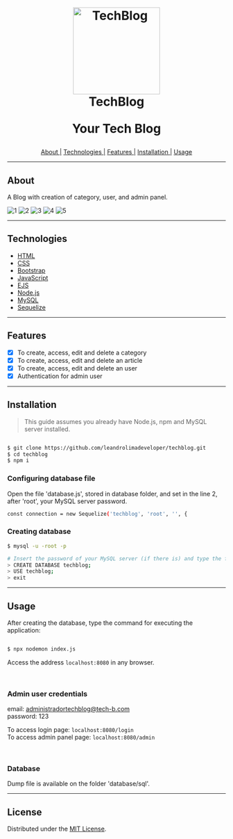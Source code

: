 <h1 align="center">
    <img alt="TechBlog" width="200px" height="200px" src="https://user-images.githubusercontent.com/76854209/147364208-ce183385-0356-4b44-a81a-ddd739b1e949.png" />
    <br>
    TechBlog
    <p align="center">Your Tech Blog</p>

</h1>

<p align="center">
    <a href="#about">About |</a>
    <a href="#technologies">Technologies |</a>
    <a href="#features">Features |</a>
    <a href="#installation">Installation |</a>
    <a href="#usage">Usage</a>
</p>

<hr>

## About
<p>A Blog with creation of category, user, and admin panel.</p>

![1](https://user-images.githubusercontent.com/76854209/147368662-cf7d6822-19b3-417d-80d5-198a0b854b97.png)
![2](https://user-images.githubusercontent.com/76854209/147368663-798a5fad-2be8-49cb-8a91-8bb8b26e934c.png)
![3](https://user-images.githubusercontent.com/76854209/147368665-2bfab29b-d0b6-4ea1-a318-d719f3141fd4.png)
![4](https://user-images.githubusercontent.com/76854209/147368666-6f621a69-7c47-4112-b61a-36d6015578a7.png)
![5](https://user-images.githubusercontent.com/76854209/147368667-e4e4d608-51bd-47cb-9035-aa03ea4a7e94.png)


<hr>

## Technologies
<ul>
    <li><a href="https://www.w3schools.com" alt="HTML">HTML</a></li>
    <li><a href="https://www.w3schools.com" alt="CSS">CSS</a></li>
    <li><a href="https://getbootstrap.com" alt="Bootstrap">Bootstrap</a></li>
    <li><a href="https://www.ecma-international.org/publications-and-standards/standards/ecma-262/" alt="JavaScript">JavaScript</a></li>
    <li><a href="https://ejs.co/" alt="EJS">EJS</a></li>
    <li><a href="https://nodejs.org/" alt="Node.js">Node.js</a></li>
    <li><a href="https://www.mysql.com" alt="MySQL">MySQL</a></li>
    <li><a href="https://sequelize.org/" alt="Sequelize">Sequelize</a></li>
</ul>

<hr>

## Features
- [x] To create, access, edit and delete a category
- [x] To create, access, edit and delete an article
- [x] To create, access, edit and delete an user
- [x] Authentication for admin user 

<hr>

## Installation

> This guide assumes you already have Node.js, npm and MySQL server installed.

```bash

$ git clone https://github.com/leandrolimadeveloper/techblog.git 
$ cd techblog
$ npm i

```

### Configuring database file
Open the file 'database.js', stored in database folder, and set in the line 2, after 'root', your MySQL server password.

```bash
const connection = new Sequelize('techblog', 'root', '', {
```

### Creating database 

```bash
$ mysql -u -root -p 

# Insert the password of your MySQL server (if there is) and type the following commands:
> CREATE DATABASE techblog; 
> USE techblog;
> exit
```

<hr>

## Usage

After creating the database, type the command for executing the application:

```bash

$ npx nodemon index.js

```

<p>Access the address <code>localhost:8080</code> in any browser.</p><br>

### Admin user credentials
email: administradortechblog@tech-b.com<br>
password: 123

To access login page: <code>localhost:8080/login</code><br>
To access admin panel page: <code>localhost:8080/admin</code>

<br>

### Database 
Dump file is available on the folder 'database/sql'.

<hr>

## License
<p>Distributed under the <a href="https://mit-license.org">MIT License</a>.</p>
